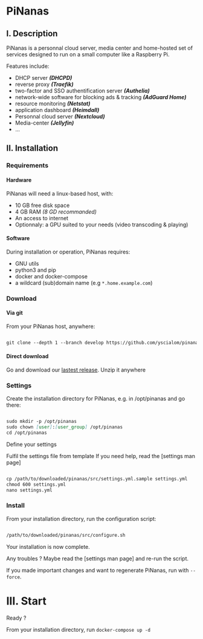 # PiNanas

## I. Description

PiNanas is a personnal cloud server, media center and home-hosted set of services designed to run on a small computer like a Raspberry Pi.

Features include:
- DHCP server **_(DHCPD)_**
- reverse proxy **_(Traefik)_**
- two-factor and SSO authentification server **_(Authelia)_**
- network-wide software for blocking ads & tracking **_(AdGuard Home)_**
- resource monitoring **_(Netstat)_**
- application dashboard **_(Heimdall)_**
- Personnal cloud server **_(Nextcloud)_**
- Media-center **_(Jellyfin)_**
- ...

## II. Installation

### Requirements

#### Hardware

PiNanas will need a linux-based host, with:

- 10 GB free disk space
- 4 GB RAM _(8 GD recommanded)_
- An access to internet
- Optionnaly: a GPU suited to your needs (video transcoding & playing)

#### Software

During installation or operation, PiNanas requires:

- GNU utils
- python3 and pip
- docker and docker-compose
- a wildcard (sub)domain name (e.g `*.home.example.com`)

### Download

#### Via git

From your PiNanas host, anywhere:

``` markdown

git clone --depth 1 --branch develop https://github.com/yscialom/pinanas.git

```

#### Direct download

Go and download our [lastest release](https://www.pinanas.com). Unzip it anywhere

### Settings

Create the installation directory for PiNanas, e.g. in /opt/pinanas and go there:

``` markdown

sudo mkdir -p /opt/pinanas
sudo chown [user]:[user_group] /opt/pinanas
cd /opt/pinanas

```
Define your settings

Fulfil the settings file from template
If you need help, read the [settings man page]

``` markdown

cp /path/to/downloaded/pinanas/src/settings.yml.sample settings.yml
chmod 600 settings.yml
nano settings.yml

```

### Install

From your installation directory, run the configuration script:

``` markdown

/path/to/downloaded/pinanas/src/configure.sh

```

Your installation is now complete.

Any troubles ? Maybe read the [settings man page] and re-run the script.


If you made important changes and want to regenerate PiNanas, run with `--force`.

# III. Start

Ready ?

From your installation directory, run `docker-compose up -d`
